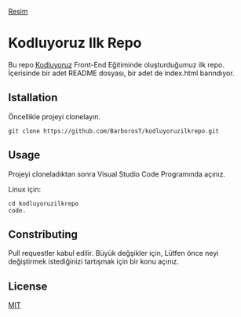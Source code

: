 

[Resim](/Users/barborostasdemir/Desktop/kodluyoruzilkrepo-1/Figure/GitHub.png)

# Kodluyoruz Ilk Repo

Bu repo [Kodluyoruz](https://www.google.com) Front-End Eğitiminde oluşturduğumuz ilk repo. İçerisinde bir adet README dosyası, bir adet de index.html barındıyor.

## Istallation  

Öncellikle projeyi clonelayın.

```git clone https://github.com/BarborosT/kodluyoruzilkrepo.git ```

## Usage

Projeyi cloneladıktan sonra Visual Studio Code Programında açınız.

Linux için:

``` 
cd kodluyoruzilkrepo
code.
```

## Constributing

Pull requestler kabul edilir. Büyük değşikler için, Lütfen önce neyi değiştirmek istediğinizi tartışmak için bir konu açınız.

## License

[MIT](https://www.google.com)

